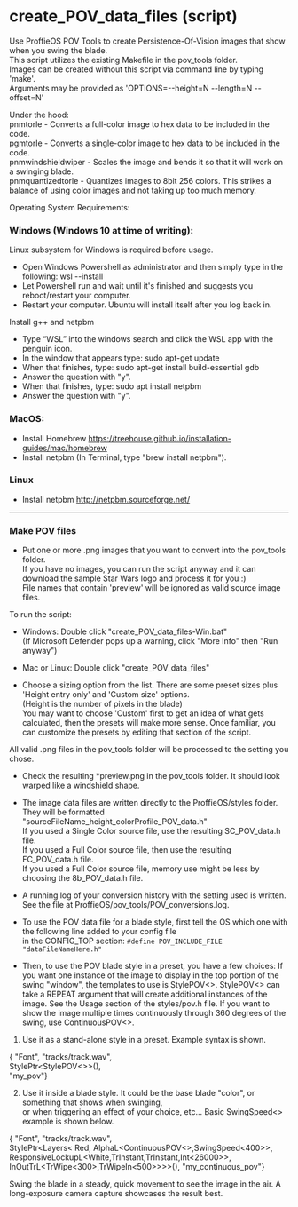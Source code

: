 
# create_POV_data_files (script)

Use ProffieOS POV Tools to create Persistence-Of-Vision images that show when you swing the blade.  
This script utilizes the existing Makefile in the pov_tools folder.  
Images can be created without this script via command line by typing 'make'.  
Arguments may be provided as 'OPTIONS=--height=N  --length=N --offset=N'  

Under the hood:   
pnmtorle - Converts a full-color image to hex data to be included in the code.  
pgmtorle - Converts a single-color image to hex data to be included in the code.  
pnmwindshieldwiper - Scales the image and bends it so that it will work on a swinging blade.  
pnmquantizedtorle - Quantizes images to 8bit 256 colors. This strikes a balance of 
                    using color images and not taking up too much memory.  

Operating System Requirements:

### Windows (Windows 10 at time of writing):   
Linux subsystem for Windows is required before usage.
- Open Windows Powershell as administrator and then simply type in the following: wsl --install
- Let Powershell run and wait until it's finished and suggests you reboot/restart your computer.  
- Restart your computer. Ubuntu will install itself after you log back in.

Install g++ and netpbm
- Type “WSL” into the windows search and click the WSL app with the penguin icon. 
- In the window that appears type: sudo apt-get update
- When that finishes, type: sudo apt-get install build-essential gdb  
- Answer the question with "y".  
- When that finishes, type: sudo apt install netpbm 
- Answer the question with "y".  

### MacOS:
- Install Homebrew https://treehouse.github.io/installation-guides/mac/homebrew  
- Install netpbm (In Terminal, type "brew install netpbm").  

### Linux
- Install netpbm http://netpbm.sourceforge.net/  

---------------------------------------------------------------------------------------

### Make POV files

- Put one or more .png images that you want to convert into the pov_tools folder.  
  If you have no images, you can run the script anyway and it can download the 
  sample Star Wars logo and process it for you :)  
  File names that contain 'preview' will be ignored as valid source image files. 

To run the script:  
- Windows: Double click "create_POV_data_files-Win.bat"  
    (If Microsoft Defender pops up a warning, click "More Info" then "Run anyway")  
- Mac or Linux: Double click "create_POV_data_files"  

- Choose a sizing option from the list.
  There are some preset sizes plus 'Height entry only' and 'Custom size' options.  
  (Height is the number of pixels in the blade)  
  You may want to choose 'Custom' first to get an idea of what gets calculated,
  then the presets will make more sense.
  Once familiar, you can customize the presets by editing that section of the script.  

All valid .png files in the pov_tools folder will be processed to the setting you chose.
- Check the resulting *preview.png in the pov_tools folder.
  It should look warped like a windshield shape.  
- The image data files are written directly to the ProffieOS/styles folder.  
  They will be formatted "sourceFileName_height_colorProfile_POV_data.h"  
  If you used a Single Color source file, use the resulting SC_POV_data.h file.  
  If you used a Full Color source file, then use the resulting FC_POV_data.h file.  
  If you used a Full Color source file, memory use might be less by choosing the 8b_POV_data.h file.  
- A running log of your conversion history with the setting used is written.
  See the file at ProffieOS/pov_tools/POV_conversions.log.  

- To use the POV data file for a blade style,
  first tell the OS which one with the following line added to your config file  
  in the CONFIG_TOP section: `#define POV_INCLUDE_FILE "dataFileNameHere.h"`  

- Then, to use the POV blade style in a preset, you have a few choices:
  If you want one instance of the image to display in the top portion of the swing "window", 
  the templates to use is StylePOV<>.
  StylePOV<> can take a REPEAT argument that will create additional instances of
  the image. See the Usage section of the styles/pov.h file.
  If you want to show the image multiple times continuously through 360 degrees of the swing,
  use ContinuousPOV<>.

1. Use it as a stand-alone style in a preset. Example syntax is shown.   

{ "Font", "tracks/track.wav",  
  StylePtr<StylePOV<>>(),  
  "my_pov"}  
  
2. Use it inside a blade style. It could be the base blade "color", 
   or something that shows when swinging,  
   or when triggering an effect of your choice, etc... 
   Basic SwingSpeed<> example is shown below.  

{ "Font", "tracks/track.wav",  
  StylePtr<Layers<
  Red,
  AlphaL<ContinuousPOV<>,SwingSpeed<400>>,
  ResponsiveLockupL<White,TrInstant,TrInstant,Int<26000>>,
  InOutTrL<TrWipe<300>,TrWipeIn<500>>>>(),
  "my_continuous_pov"}  

Swing the blade in a steady, quick movement to see the image in the air. 
A long-exposure camera capture showcases the result best.
